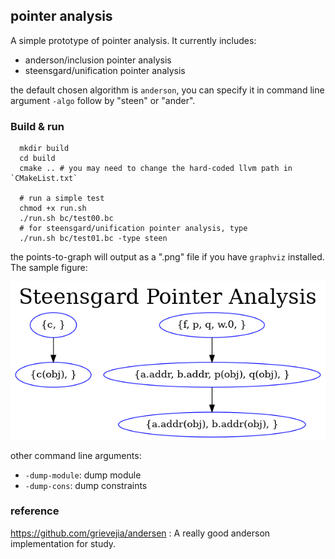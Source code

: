 ## pointer analysis

A simple prototype of pointer analysis. It currently includes:

- anderson/inclusion pointer analysis
- steensgard/unification pointer analysis

the default chosen algorithm is `anderson`, you can specify it in command line argument `-algo` follow by "steen" or "ander".

### Build & run

```shell
  mkdir build
  cd build
  cmake .. # you may need to change the hard-coded llvm path in `CMakeList.txt`

  # run a simple test
  chmod +x run.sh
  ./run.sh bc/test00.bc
  # for steensgard/unification pointer analysis, type
  ./run.sh bc/test01.bc -type steen
```

the points-to-graph will output as a ".png" file if you have `graphviz` installed. The sample figure:

![figure](./sample-output/ptg.png)

other command line arguments:

- `-dump-module`: dump module
- `-dump-cons`: dump constraints

### reference

https://github.com/grievejia/andersen : A really good anderson implementation for study.